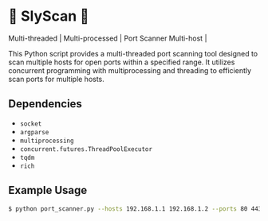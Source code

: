 #         🐍 SlyScan 🐍  

Multi-threaded   |
Multi-processed  |  Port Scanner
Multi-host       |

This Python script provides a multi-threaded port scanning tool designed to scan multiple hosts for open ports within a specified range. It utilizes concurrent programming with multiprocessing and threading to efficiently scan ports for multiple hosts.

## Dependencies

- `socket`
- `argparse`
- `multiprocessing`
- `concurrent.futures.ThreadPoolExecutor`
- `tqdm`
- `rich`

## Example Usage

```bash
$ python port_scanner.py --hosts 192.168.1.1 192.168.1.2 --ports 80 443 8080-8090
